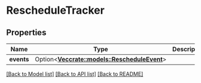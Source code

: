 # RescheduleTracker

## Properties

Name | Type | Description | Notes
------------ | ------------- | ------------- | -------------
**events** | Option<[**Vec<crate::models::RescheduleEvent>**](RescheduleEvent.md)> |  | [optional]

[[Back to Model list]](../README.md#documentation-for-models) [[Back to API list]](../README.md#documentation-for-api-endpoints) [[Back to README]](../README.md)


